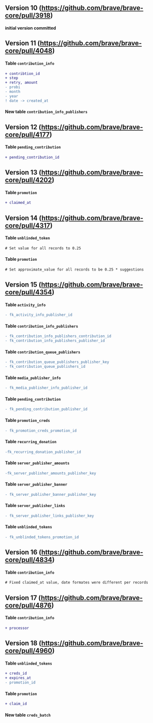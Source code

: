 ## Version 10 (https://github.com/brave/brave-core/pull/3918)
#### initial version committed

## Version 11 (https://github.com/brave/brave-core/pull/4048)
#### Table `contribution_info`
```diff
+ contribtion_id
+ step
+ retry, amount
- probi
- month
- year
! date -> created_at
```

#### New table `contribution_info_publishers`

## Version 12 (https://github.com/brave/brave-core/pull/4177)
#### Table `pending_contribution`
```diff
+ pending_contribution_id
```

## Version 13 (https://github.com/brave/brave-core/pull/4202)
#### Table `promotion`
```diff
+ claimed_at
```

## Version 14 (https://github.com/brave/brave-core/pull/4317)
#### Table `unblinded_token`
```diff
# Set value for all records to 0.25
```

#### Table `promotion`
```diff
# Set approximate_value for all records to be 0.25 * suggestions
```

## Version 15 (https://github.com/brave/brave-core/pull/4354)
#### Table `activity_info`
```diff
- fk_activity_info_publisher_id
```

#### Table `contribution_info_publishers`
```diff
- fk_contribution_info_publishers_contribution_id
- fk_contribution_info_publishers_publisher_id
```

#### Table `contribution_queue_publishers`
```diff
- fk_contribution_queue_publishers_publisher_key
- fk_contribution_queue_publishers_id
```

#### Table `media_publisher_info`
```diff
- fk_media_publisher_info_publisher_id
```

#### Table `pending_contribution`
```diff
- fk_pending_contribution_publisher_id
```

#### Table `promotion_creds`
```diff
- fk_promotion_creds_promotion_id
```

#### Table `recurring_donation`
```diff
-fk_recurring_donation_publisher_id
```

#### Table `server_publisher_amounts`
```diff
-fk_server_publisher_amounts_publisher_key
```

#### Table `server_publisher_banner`
```diff
- fk_server_publisher_banner_publisher_key
```

#### Table `server_publisher_links`
```diff
- fk_server_publisher_links_publisher_key
```

#### Table `unblinded_tokens`
```diff
- fk_unblinded_tokens_promotion_id
```

## Version 16 (https://github.com/brave/brave-core/pull/4834)
#### Table `contribution_info`
```diff
# Fixed claimed_at value, date formates were different per records
```

## Version 17 (https://github.com/brave/brave-core/pull/4876)
#### Table `contribution_info`
```diff
+ processor
```

## Version 18 (https://github.com/brave/brave-core/pull/4960)
#### Table `unblinded_tokens`
```diff
+ creds_id
+ expires_at
- promotion_id
```

#### Table `promotion`
```diff
+ claim_id
```

#### New table `creds_batch`
